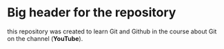 # Big header for the repository
this repository was created to learn Git and Github in the course about Git on the channel (**YouTube**).
